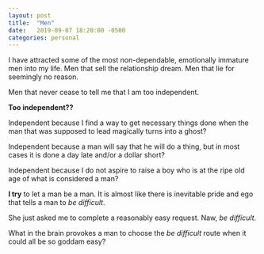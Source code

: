 ```yaml
---
layout: post
title:  "Men"
date:   2019-09-07 18:20:00 -0500
categories: personal
---
```

I have attracted some of the most non-dependable, emotionally immature men into my life. Men that sell the relationship dream. Men that lie for seemingly no reason. 

Men that never cease to tell me that I am too independent. 

**Too independent??**

Independent because I find a way to get necessary things done when the man that was supposed to lead magically turns into a ghost?

Independent because a man will say that he will do a thing, but in most cases it is done a day late and/or a dollar short?

Independent because I do not aspire to raise a boy who is at the ripe old age of what is considered a man?

**I try** to let a man be a man. It is almost like there is inevitable pride and ego that tells a man to *be difficult*.

She just asked me to complete a reasonably easy request. Naw, *be difficult*.

What in the brain provokes a man to choose the *be difficult* route when it could all be so goddam easy?



